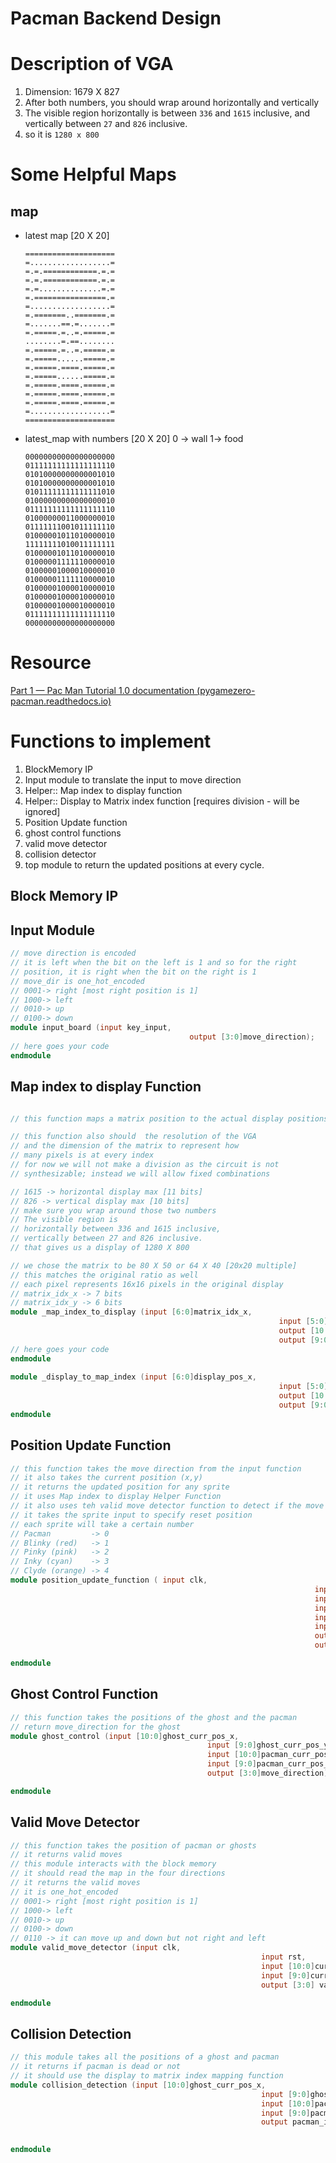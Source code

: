 # Pacman Backend Design

# Description of VGA

1. Dimension: 1679 X 827
2. After both numbers, you should wrap around horizontally and vertically
3. The visible region horizontally is between `336` and `1615` inclusive, and vertically between `27` and `826` inclusive.
4. so it is  `1280 x 800`

# Some Helpful Maps

## map
    
- latest map [20 X 20]
    
    ```
    ====================
    =..................=
    =.=.============.=.=
    =.=.============.=.=
    =.=..............=.=
    =.================.=
    =..................=
    =.=======..=======.=
    =.......==.=.......=
    =.=====.=..=.=====.=
    ........=.==........
    =.=====.=..=.=====.=
    =.=====......=====.=
    =.=====.====.=====.=
    =.=====......=====.=
    =.=====.====.=====.=
    =.=====.====.=====.=
    =.=====.====.=====.=
    =..................=
    ====================
    ```
    
- latest_map with numbers [20 X 20] 0 → wall 1→ food
    
    ```
    00000000000000000000
    01111111111111111110
    01010000000000001010
    01010000000000001010
    01011111111111111010
    01000000000000000010
    01111111111111111110
    01000000011000000010
    01111111001011111110
    01000001011010000010
    11111111010011111111
    01000001011010000010
    01000001111110000010
    01000001000010000010
    01000001111110000010
    01000001000010000010
    01000001000010000010
    01000001000010000010
    01111111111111111110
    00000000000000000000
    ```
    

# Resource

[Part 1 — Pac Man Tutorial 1.0 documentation (pygamezero-pacman.readthedocs.io)](https://pygamezero-pacman.readthedocs.io/en/latest/part1.html)

# Functions to implement

1. BlockMemory IP
2. Input module to translate the input to move direction
3. Helper:: Map index to display function
4. Helper:: Display to Matrix index function [requires division - will be ignored]
5. Position Update function
6. ghost control functions
7. valid move detector
8. collision detector
9. top module to return the updated positions at every cycle.

## Block Memory IP

## Input Module

```verilog
// move direction is encoded
// it is left when the bit on the left is 1 and so for the right 
// position, it is right when the bit on the right is 1
// move_dir is one_hot_encoded 
// 0001-> right [most right position is 1]
// 1000-> left
// 0010-> up
// 0100-> down
module input_board (input key_input,
										output [3:0]move_direction);
// here goes your code 
endmodule
```

## Map index to display Function

```verilog

// this function maps a matrix position to the actual display positions

// this function also should  the resolution of the VGA
// and the dimension of the matrix to represent how
// many pixels is at every index
// for now we will not make a division as the circuit is not 
// synthesizable; instead we will allow fixed combinations

// 1615 -> horizontal display max [11 bits]
// 826 -> vertical display max [10 bits]
// make sure you wrap around those two numbers
// The visible region is
// horizontally between 336 and 1615 inclusive,
// vertically between 27 and 826 inclusive.
// that gives us a display of 1280 X 800 

// we chose the matrix to be 80 X 50 or 64 X 40 [20x20 multiple]
// this matches the original ratio as well 
// each pixel represents 16x16 pixels in the original display
// matrix_idx_x -> 7 bits
// matrix_idx_y -> 6 bits 
module _map_index_to_display (input [6:0]matrix_idx_x,
															input [5:0]matrix_idx_y,
															output [10:0]display_pos_x,
															output [9:0]display_pos_y);
// here goes your code 
endmodule
 
module _display_to_map_index (input [6:0]display_pos_x,
															input [5:0]display_pos_y,
															output [10:0]matrix_idx_x,
															output [9:0]matrix_idx_y);
endmodule
```

## Position Update Function

```verilog
// this function takes the move direction from the input function
// it also takes the current position (x,y)
// it returns the updated position for any sprite
// it uses Map index to display Helper Function
// it also uses teh valid move detector function to detect if the move is valid 
// it takes the sprite input to specify reset position 
// each sprite will take a certain number
// Pacman         -> 0 
// Blinky (red)   -> 1
// Pinky (pink)   -> 2 
// Inky (cyan)    -> 3
// Clyde (orange) -> 4 
module position_update_function ( input clk,
																	input rst, 
																	input [10:0] curr_pos_x,
																	input [9:0]curr_pos_y,
																	input [3:0] move_direction,
																	input [2:0] which_sprite,
																	output [10:0]new_pos_x,
																	output [9:0]new_pos_y);

endmodule

```

## Ghost Control Function

```verilog
// this function takes the positions of the ghost and the pacman
// return move_direction for the ghost
module ghost_control (input [10:0]ghost_curr_pos_x,
											input [9:0]ghost_curr_pos_y,
											input [10:0]pacman_curr_pos_x,
											input [9:0]pacman_curr_pos_y,
											output [3:0]move_direction);

endmodule
```

## Valid Move Detector

```verilog
// this function takes the position of pacman or ghosts 
// it returns valid moves 
// this module interacts with the block memory 
// it should read the map in the four directions
// it returns the valid moves
// it is one_hot_encoded 
// 0001-> right [most right position is 1]
// 1000-> left
// 0010-> up
// 0100-> down
// 0110 -> it can move up and down but not right and left
module valid_move_detector (input clk,
														input rst, 
														input [10:0]curr_pos_x,
														input [9:0]curr_pos_y, 
														output [3:0] valid_moves);

endmodule 
```

## Collision Detection

```verilog
// this module takes all the positions of a ghost and pacman
// it returns if pacman is dead or not
// it should use the display to matrix index mapping function
module collision_detection (input [10:0]ghost_curr_pos_x,
														input [9:0]ghost_curr_pos_y,
														input [10:0]pacman_curr_pos_x,
														input [9:0]pacman_curr_pos_y,
														output pacman_is_dead);
											

endmodule 
```